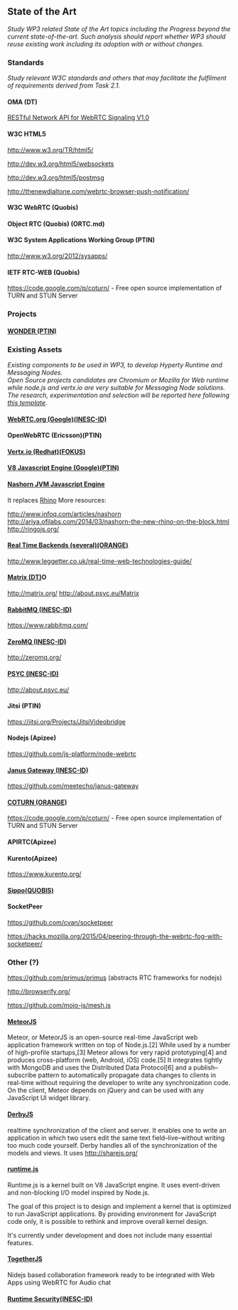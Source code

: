 ## State of the Art

*Study WP3 related State of the Art topics including the Progress beyond the current state-of-the-art. 
Such analysis should report whether WP3 should reuse existing work including its adoption with or without changes.*

### Standards

*Study relevant W3C standards and others that may facilitate the fulfilment of requirements derived from Task 2.1.*

#### OMA (DT)

[RESTful Network API for WebRTC Signaling V1.0](http://technical.openmobilealliance.org/Technical/technical-information/oma-api-program/oma-api-inventory/api-details?API_ID=141)

#### W3C HTML5

http://www.w3.org/TR/html5/

http://dev.w3.org/html5/websockets

http://dev.w3.org/html5/postmsg

http://thenewdialtone.com/webrtc-browser-push-notification/

#### W3C WebRTC (Quobis)

#### Object RTC (Quobis) (ORTC.md)

#### W3C System Applications Working Group (PTIN)

http://www.w3.org/2012/sysapps/

#### IETF RTC-WEB (Quobis)

https://code.google.com/p/coturn/ - Free open source implementation of TURN and STUN Server

### Projects

#### [WONDER (PTIN)](wonder.md)

### Existing Assets

*Existing components to be used in WP3, to develop Hyperty Runtime and Messaging Nodes.  
Open Source projects candidates are Chromium or Mozilla for Web runtime while node.js and vertx.io are very suitable for Messaging Node solutions.
The research, experimentation and selection will be reported here following [this template](template.md).*

#### [WebRTC.org (Google)(INESC-ID)](webrtc-org.md)

#### OpenWebRTC (Ericsson)(PTIN)

#### [Vertx.io (Redhat)(FOKUS)](vertx.md)

#### [V8 Javascript Engine (Google)(PTIN)](v8-javascript-engine.md)

#### [Nashorn JVM Javascript Engine](http://openjdk.java.net/projects/nashorn/)

It replaces [Rhino](https://github.com/mozilla/rhino)
More resources:

http://www.infoq.com/articles/nashorn
http://ariya.ofilabs.com/2014/03/nashorn-the-new-rhino-on-the-block.html
http://ringojs.org/

#### [Real Time Backends (several)(ORANGE)](realtimebackends.md)

http://www.leggetter.co.uk/real-time-web-technologies-guide/

#### [Matrix (DT)](matrix.md)O

http://matrix.org/
http://about.psyc.eu/Matrix

#### [RabbitMQ (INESC-ID)](rabbitmq.md)

https://www.rabbitmq.com/

#### [ZeroMQ (INESC-ID)](zeromq.md)

http://zeromq.org/

#### [PSYC (INESC-ID)](psyc.md)

http://about.psyc.eu/

#### Jitsi (PTIN)

https://jitsi.org/Projects/JitsiVideobridge

#### Nodejs (Apizee)

https://github.com/js-platform/node-webrtc

#### [Janus Gateway (INESC-ID)](janus-gateway.md)

https://github.com/meetecho/janus-gateway

#### [COTURN (ORANGE)](coturn.md)

https://code.google.com/p/coturn/ - Free open source implementation of TURN and STUN Server

#### APIRTC(Apizee)

#### Kurento(Apizee)

https://www.kurento.org/

#### [Sippo(QUOBIS)](SOTA%20of%20Sippo%20and%20the%20protocol-on-the-fly%20approach.md)

#### SocketPeer

https://github.com/cvan/socketpeer

https://hacks.mozilla.org/2015/04/peering-through-the-webrtc-fog-with-socketpeer/


### Other (?)

https://github.com/primus/primus (abstracts RTC frameworks for nodejs)
 
http://browserify.org/

https://github.com/mojo-js/mesh.js

#### [MeteorJS](https://www.meteor.com/)

Meteor, or MeteorJS is an open-source real-time JavaScript web application framework written on top of Node.js.[2] While used by a number of high-profile startups,[3] Meteor allows for very rapid prototyping[4] and produces cross-platform (web, Android, iOS) code.[5] It integrates tightly with MongoDB and uses the Distributed Data Protocol[6] and a publish–subscribe pattern to automatically propagate data changes to clients in real-time without requiring the developer to write any synchronization code. On the client, Meteor depends on jQuery and can be used with any JavaScript UI widget library.

#### [DerbyJS](https://www.meteor.com/)

realtime synchronization of the client and server. It enables one to write an application in which two users edit the same text field–live–without writing too much code yourself. Derby handles all of the synchronization of the models and views. It uses http://sharejs.org/

#### [runtime.js](https://github.com/runtimejs/runtime)

Runtime.js is a kernel built on V8 JavaScript engine. It uses event-driven and non-blocking I/O model inspired by Node.js.

The goal of this project is to design and implement a kernel that is optimized to run JavaScript applications. By providing environment for JavaScript code only, it is possible to rethink and improve overall kernel design.

It's currently under development and does not include many essential features.

#### [TogetherJS](https://togetherjs.com/)

Nidejs based collaboration framework ready to be integrated with Web Apps using WebRTC for Audio chat

#### [Runtime Security(INESC-ID)](runtime-security.md)

